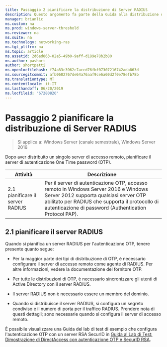 ```yaml
---
title: Passaggio 2 pianificare la distribuzione di Server RADIUS
description: Questo argomento fa parte della Guida alla distribuzione di accesso remoto con autenticazione OTP in Windows Server 2016.
manager: brianlic
ms.custom: na
ms.prod: windows-server-threshold
ms.reviewer: na
ms.suite: na
ms.technology: networking-ras
ms.tgt_pltfrm: na
ms.topic: article
ms.assetid: 2d6ad863-02a5-49b0-9aff-d189e78b2b80
ms.author: pashort
author: shortpatti
ms.openlocfilehash: f74a83c3962c7accd76fbf07307216742ada863d
ms.sourcegitcommit: afb0602767de64a76aaf9ce6a60d2f0e78efb78b
ms.translationtype: MT
ms.contentlocale: it-IT
ms.lasthandoff: 06/20/2019
ms.locfileid: "67280826"
---
```

# <a name="step-2-plan-the-radius-server-deployment"></a>Passaggio 2 pianificare la distribuzione di Server RADIUS

>Si applica a: Windows Server (canale semestrale), Windows Server 2016

Dopo aver distribuito un singolo server di accesso remoto, pianificare il server di autenticazione One Time password (OTP).  
  
|Attività|Descrizione|  
|----|--------|  
|2.1 pianificare il server RADIUS|Per il server di autenticazione OTP, accesso remoto in Windows Server 2016 e Windows Server 2012 supporta qualsiasi server OTP abilitato per RADIUS che supporta il protocollo di autenticazione di password (Authentication Protocol PAP).|  
  
## <a name="BKMK_1.1"></a>2.1 pianificare il server RADIUS  
Quando si pianifica un server RADIUS per l'autenticazione OTP, tenere presente quanto segue:  
  
-   Per la maggior parte dei tipi di distribuzione di OTP, è necessario configurare il server di accesso remoto come agente di RADIUS. Per altre informazioni, vedere la documentazione del fornitore OTP.  
  
-   Per tutte le distribuzioni di OTP, è necessario sincronizzare gli utenti di Active Directory con il server RADIUS.  
  
-   Il server RADIUS non è necessario essere un membro del dominio.  
  
-   Quando si distribuisce il server RADIUS, si configura un segreto condiviso e il numero di porta per il traffico RADIUS. Prendere nota di questi dettagli; sono necessarie quando si configura il server di accesso remoto.  
  
È possibile visualizzare una Guida del lab di test di esempio che configura l'autenticazione OTP con un server RSA SecurID in [Guida al Lab di Test: Dimostrazione di DirectAccess con autenticazione OTP e SecurID RSA](https://technet.microsoft.com/windows-server-docs/networking/remote-access/directaccess/tlg-otp-securid/test-lab-guide-demonstrate-directaccess-with-otp-authentication-and-rsa-securid).  
  
  
  


